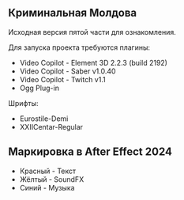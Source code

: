 ## Криминальная Молдова

Исходная версия пятой части для ознакомления.

Для запуска проекта требуются плагины:  
- Video Copilot - Element 3D 2.2.3 (build 2192)  
- Video Copilot - Saber v1.0.40  
- Video Copilot - Twitch v1.1
- Ogg Plug-in

Шрифты:  
- Eurostile-Demi  
- XXIICentar-Regular

## Маркировка в After Effect 2024

- Красный - Текст  
- Жёлтый - SoundFX  
- Синий - Музыка
